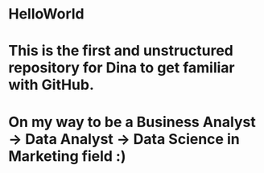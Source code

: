 # HelloWorld

# This is the first and unstructured repository for Dina to get familiar with GitHub.

# On my way to be a Business Analyst -> Data Analyst -> Data Science in Marketing field :)
